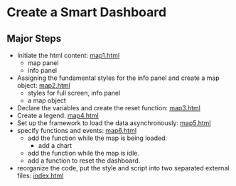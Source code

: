 # Create a Smart Dashboard
## Major Steps

- Initiate the html content: [map1.html](https://jakobzhao.github.io/geog458/weeks/week06/map1.html)
  - map panel
  - info panel
- Assigning the fundamental styles for the info panel and create a map object: [map2.html](https://jakobzhao.github.io/geog458/weeks/week06/map2.html)
  - styles for full screen, info panel
  - a map object
- Declare the variables and create the reset function: [map3.html](https://jakobzhao.github.io/geog458/weeks/week06/map3.html)
- Create a legend: [map4.html](https://jakobzhao.github.io/geog458/weeks/week06/map4.html)
- Set up the framework to load the data asynchronously: [map5.html](https://jakobzhao.github.io/geog458/weeks/week06/map5.html)
- specify functions and events: [map6.html](https://jakobzhao.github.io/geog458/weeks/week06/map6.html)
  - add the function while the map is being loaded.
    - add a chart
  - add the function while the map is idle.
  - add a function to reset the dashboard.
- reorganize the code, put the style and script into two separated external files: [index.html](https://jakobzhao.github.io/geog458/weeks/week06/index.html)